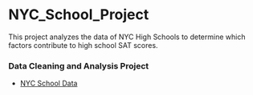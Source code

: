 # NYC_School_Project

This project analyzes the data of NYC High Schools to determine which factors contribute to high school SAT scores.

### Data Cleaning and Analysis Project
- [NYC School Data](https://github.com/bikkanda/NYC_School_Project/blob/8129b745d12240662ee51d0ce8ec9b326affeff1/NYC%20School%20Data%20Project.ipynb)
